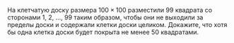 На  клетчатую  доску  размера $100\times 100$   разместили 99 квадрата со сторонами 1,  2, $\dots$, 99 таким образом, чтобы они не  выходили  за  пределы  доски  и  содержали  клетки  доски целиком. Докажите, что хотя бы одна клетка доски будет покрыта не менее 50 квадратами.